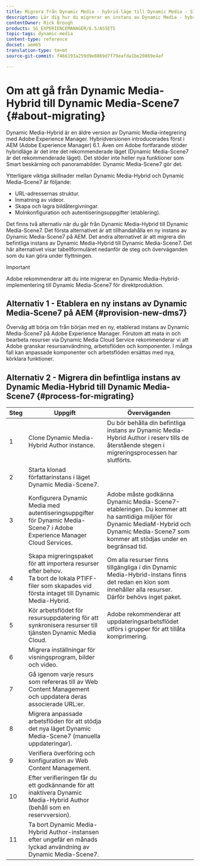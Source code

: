 ```yaml
---
title: Migrera från Dynamic Media - hybrid-läge till Dynamic Media - S7-läge
description: Lär dig hur du migrerar en instans av Dynamic Media - hybrid-läge till Dynamic Media - S7-läge
contentOwner: Rick Brough
products: SG_EXPERIENCEMANAGER/6.5/ASSETS
topic-tags: dynamic-media
content-type: reference
docset: aem65
translation-type: tm+mt
source-git-commit: f466193a259d9e8869d7f79eafda1be20869e4af

---
```



# Om att gå från Dynamic Media-Hybrid till Dynamic Media-Scene7 {#about-migrating}

Dynamic Media-Hybrid är en äldre version av Dynamic Media-integrering med Adobe Experience Manager. Hybridversionen introducerades först i AEM (Adobe Experience Manager) 6.1. Även om Adobe fortfarande stöder hybridläge är det inte det rekommenderade läget (Dynamic Media-Scene7 är det rekommenderade läget). Det stöder inte heller nya funktioner som Smart beskärning och panoramabilder. Dynamic Media-Scene7 gör det.

Ytterligare viktiga skillnader mellan Dynamic Media-Hybrid och Dynamic Media-Scene7 är följande:

* URL-adressernas struktur.
* Inmatning av videor.
* Skapa och lagra bildåtergivningar.
* Molnkonfiguration och autentiseringsuppgifter (etablering).

Det finns två alternativ när du går från Dynamic Media-Hybrid till Dynamic Media-Scene7. Det första alternativet är att tillhandahålla en ny instans av Dynamic Media-Scene7 på AEM. Det andra alternativet är att migrera din befintliga instans av Dynamic Media-Hybrid till Dynamic Media-Scene7. Det här alternativet visar tabellformuläret nedanför de steg och överväganden som du kan göra under flyttningen.

>[!IMPORTANT]
>
>Adobe rekommenderar att du inte migrerar en Dynamic Media-Hybrid-implementering till Dynamic Media-Scene7 för direktproduktion.

## Alternativ 1 - Etablera en ny instans av Dynamic Media-Scene7 på AEM {#provision-new-dms7}

Överväg att börja om från början med en ny, etablerad instans av Dynamic Media-Scene7 på Adobe Experience Manager. Förutom att mata in och bearbeta resurser via Dynamic Media Cloud Service rekommenderar vi att Adobe granskar resursanvändning, arbetsflöden och komponenter. I många fall kan anpassade komponenter och arbetsflöden ersättas med nya, körklara funktioner.

## Alternativ 2 - Migrera din befintliga instans av Dynamic Media-Hybrid till Dynamic Media-Scene7 {#process-for-migrating}

| Steg | Uppgift | Överväganden |
|---|---|---|
| 1 | Clone Dynamic Media-Hybrid Author instance. | Du bör behålla din befintliga instans av Dynamic Media-Hybrid Author i reserv tills de återstående stegen i migreringsprocessen har slutförts. |
| 2 | Starta klonad författarinstans i läget Dynamic Media-Scene7. |  |
| 3 | Konfigurera Dynamic Media med autentiseringsuppgifter för Dynamic Media-Scene7 i Adobe Experience Manager Cloud Services. | Adobe måste godkänna Dynamic Media-Scene7-etableringen. Du kommer att ha samtidiga miljöer för Dynamic MediaM-Hybrid och Dynamic Media-Scene7 som kommer att stödjas under en begränsad tid. |
| 4 | Skapa migreringspaket för att importera resurser efter behov.<br>Ta bort de lokala PTIFF-filer som skapades vid första intaget till Dynamic Media-Hybrid. | Om alla resurser finns tillgängliga i din Dynamic Media-Hybrid-instans finns det redan en klon som innehåller alla resurser. Därför behövs inget paket. |
| 5 | Kör arbetsflödet för resursuppdatering för att synkronisera resurser till tjänsten Dynamic Media Cloud. | Adobe rekommenderar att uppdateringsarbetsflödet utförs i grupper för att tillåta komprimering. |
| 6 | Migrera inställningar för visningsprogram, bilder och video. |  |
| 7 | Gå igenom varje resurs som refereras till av Web Content Management och uppdatera deras associerade URL:er. |  |
| 8 | Migrera anpassade arbetsflöden för att stödja det nya läget Dynamic Media-Scene7 (manuella uppdateringar). |  |
| 9 | Verifiera överföring och konfiguration av Web Content Management. |  |
| 10 | Efter verifieringen får du ett godkännande för att inaktivera Dynamic Media-Hybrid Author (behåll som en reservversion). |  |
| 11 | Ta bort Dynamic Media-Hybrid Author-instansen efter ungefär en månads lyckad användning av Dynamic Media-Scene7. |  |
